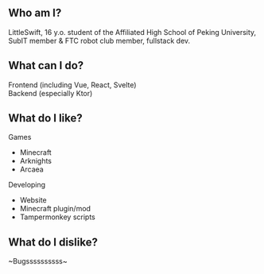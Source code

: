 ## Who am I?
LittleSwift, 16 y.o. student of the Affiliated High School of Peking University, SubIT member & FTC robot club member, fullstack dev.
## What can I do?
Frontend (including Vue, React, Svelte)  
Backend (especially Ktor)  
## What do I like?
Games
- Minecraft
- Arknights
- Arcaea

Developing
- Website
- Minecraft plugin/mod
- Tampermonkey scripts
## What do I dislike?
~Bugssssssssss~
